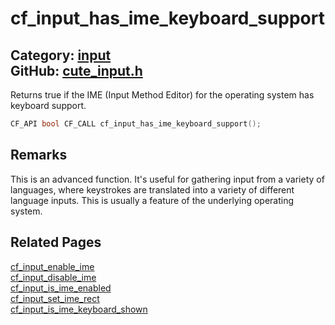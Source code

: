 [](../header.md ':include')

# cf_input_has_ime_keyboard_support

Category: [input](/api_reference?id=input)  
GitHub: [cute_input.h](https://github.com/RandyGaul/cute_framework/blob/master/include/cute_input.h)  
---

Returns true if the IME (Input Method Editor) for the operating system has keyboard support.

```cpp
CF_API bool CF_CALL cf_input_has_ime_keyboard_support();
```

## Remarks

This is an advanced function. It's useful for gathering input from a variety of languages, where keystrokes are translated into a variety
of different language inputs. This is usually a feature of the underlying operating system.

## Related Pages

[cf_input_enable_ime](/input/cf_input_enable_ime.md)  
[cf_input_disable_ime](/input/cf_input_disable_ime.md)  
[cf_input_is_ime_enabled](/input/cf_input_is_ime_enabled.md)  
[cf_input_set_ime_rect](/input/cf_input_set_ime_rect.md)  
[cf_input_is_ime_keyboard_shown](/input/cf_input_is_ime_keyboard_shown.md)  

